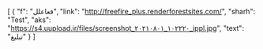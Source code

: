 [
  {
    "f": "فعاعلل",
    "link": "http://freefire_plus.renderforestsites.com/",
    "sharh": "Test",
    "aks": "https://s4.uupload.ir/files/screenshot_۲۰۲۱۰۸۰۱_۱۰۲۲۲۰_ippl.jpg",
    "text": "تبلیغ"
  }
]
